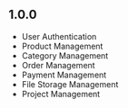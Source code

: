 ## 1.0.0

* User Authentication
* Product Management
* Category Management
* Order Management
* Payment Management
* File Storage Management
* Project Management

